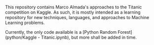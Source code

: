 This repository contains Marco Almada's approaches to the Titanic competition on Kaggle.
As such, it is mostly intended as a learning repository for new techniques, languages, and
approaches to Machine Learning problems.

Currently, the only code available is a [Python Random Forest](python/Kaggle - Titanic.ipynb),
but more shall be added in time.
